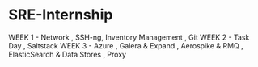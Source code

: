 # SRE-Internship

WEEK 1 - Network , SSH-ng, Inventory Management , Git 
WEEK 2 - Task Day , Saltstack 
WEEK 3 - Azure , Galera & Expand , Aerospike & RMQ , ElasticSearch & Data Stores , Proxy 
